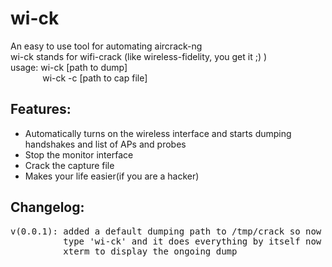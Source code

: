 # wi-ck
An easy to use tool for automating aircrack-ng  
wi-ck stands for wifi-crack (like wireless-fidelity, you get it ;) )  
usage: wi-ck [path to dump]  
&nbsp; &nbsp; &nbsp; &nbsp; &nbsp; &nbsp; &nbsp;wi-ck -c [path to cap file]  
## Features:
- Automatically turns on the wireless interface and starts dumping handshakes and list of APs and probes
- Stop the monitor interface
- Crack the capture file
- Makes your life easier(if you are a hacker)

## Changelog:
<pre>
v(0.0.1): added a default dumping path to /tmp/crack so now you just have to 
          type 'wi-ck' and it does everything by itself now uses 
          xterm to display the ongoing dump
</pre>
